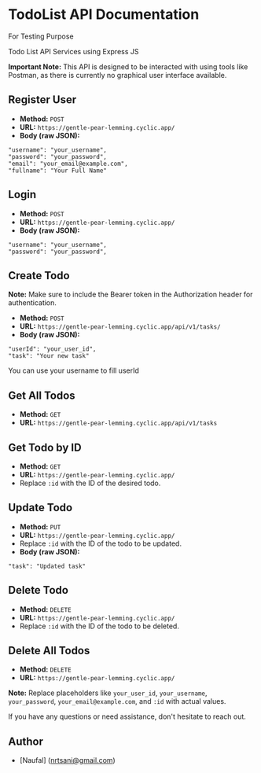 # TodoList API Documentation
For Testing Purpose

Todo List API Services using Express JS

**Important Note:** This API is designed to be interacted with using tools like Postman, as there is currently no graphical user interface available.

## Register User

- **Method:** `POST`
- **URL:** `https://gentle-pear-lemming.cyclic.app/`
- **Body (raw JSON):**

```
"username": "your_username",
"password": "your_password",
"email": "your_email@example.com",
"fullname": "Your Full Name"
```

## Login

- **Method:** `POST`
- **URL:** `https://gentle-pear-lemming.cyclic.app/`
- **Body (raw JSON):**

```
"username": "your_username",
"password": "your_password",
```

## Create Todo

**Note:**
 Make sure to include the Bearer token in the Authorization header for authentication.

- **Method:** `POST`
- **URL:** `https://gentle-pear-lemming.cyclic.app/api/v1/tasks/` 
- **Body (raw JSON):**

```
"userId": "your_user_id",
"task": "Your new task"
```

You can use your username to fill userId

## Get All Todos

- **Method:** `GET`
- **URL:** `https://gentle-pear-lemming.cyclic.app/api/v1/tasks`

## Get Todo by ID

- **Method:** `GET`
- **URL:** `https://gentle-pear-lemming.cyclic.app/`
- Replace `:id` with the ID of the desired todo.

## Update Todo

- **Method:** `PUT`
- **URL:** `https://gentle-pear-lemming.cyclic.app/`
- Replace `:id` with the ID of the todo to be updated.
- **Body (raw JSON):**

```"task": "Updated task"```

## Delete Todo

- **Method:** `DELETE`
- **URL:** `https://gentle-pear-lemming.cyclic.app/`
- Replace `:id` with the ID of the todo to be deleted.

## Delete All Todos

- **Method:** `DELETE`
- **URL:** `https://gentle-pear-lemming.cyclic.app/`

**Note:** Replace placeholders like `your_user_id`, `your_username`, `your_password`, `your_email@example.com`, and `:id` with actual values.

If you have any questions or need assistance, don't hesitate to reach out.


## Author

- [Naufal] (nrtsani@gmail.com)


